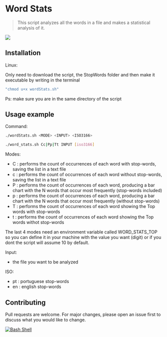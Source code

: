 # Word Stats

> This script analyzes all the words in a file and makes a statistical analysis of it.

![](https://raw.githubusercontent.com/bbarbie/ScriptWordStats/main/wsimg.jpg)

## Installation

Linux:

Only need to download the script, the StopWords folder and then make it executable by writing in the terminal
```sh
"chmod u+x wordStats.sh"
```
Ps: make sure you are in the same directory of the script

## Usage example

Command:

```sh
./wordStats.sh <MODE> <INPUT> <ISO3166>
```

```sh
./word_stats.sh Cc|Pp|Tt INPUT [iso3166]
```

Modes:
+ C : performs the count of occurrences of each word with stop-words, saving the list in a text file 
+ c : performs the count of occurrences of each word without stop-words, saving the list in a text file
+ P : performs the count of occurrences of each word, producing a bar chart with the N words that occur most frequently (stop-words included)
+ p : performs the count of occurrences of each word, producing a bar chart with the N words that occur most frequently (without stop-words)
+ T : performs the count of occurrences of each word showing the Top words with stop-words
+ t : performs the count of occurrences of each word showing the Top words withot stop-words

The last 4 modes need an environment variable called WORD_STATS_TOP so you can define it in your machine with the value you want (digit) or if you dont the script will assume 10 by default.

Input:
+ the file you want to be analyzed

ISO:
+ pt : portuguese stop-words
+ en : english stop-words

## Contributing

Pull requests are welcome. For major changes, please open an issue first to discuss what you would like to change.

[![Bash Shell](https://badges.frapsoft.com/bash/v1/bash.png?v=103)](https://github.com/ellerbrock/open-source-badges/)
